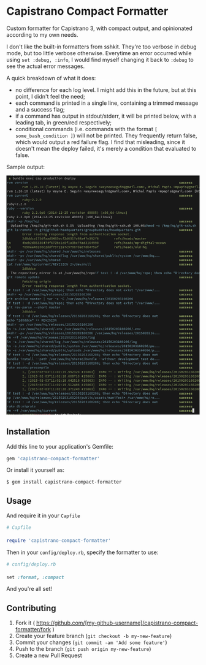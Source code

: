 # Capistrano Compact Formatter

Custom formatter for Capistrano 3, with compact output, and opinionated according to my own needs.

I don't like the built-in formatters from sshkit. They're too verbose in debug mode, but too little verbose otherwise. Everytime an error occurred while using `set :debug, :info`, I would find myself changing it back to `:debug` to see the actual error messages.

A quick breakdown of what it does:

* no difference for each log level. I might add this in the future, but at this point, I didn't feel the need;
* each command is printed in a single line, containing a trimmed message and a success flag;
* if a command has output in stdout/stderr, it will be printed below, with a leading tab, in green/red respectively;
* conditional commands (i.e. commands with the format `[ some_bash_condition ]`) will not be printed. They frequently return false, which would output a red failure flag. I find that misleading, since it doesn't mean the deploy failed, it's merely a condition that evaluated to false.

Sample output:

![Sample Output](sample-output.png)

## Installation

Add this line to your application's Gemfile:

```ruby
gem 'capistrano-compact-formatter'
```

Or install it yourself as:

    $ gem install capistrano-compact-formatter

## Usage

And require it in your `Capfile`

```ruby
# Capfile

require 'capistrano-compact-formatter'
```

Then in your `config/deploy.rb`, specify the formatter to use:

```ruby
# config/deploy.rb

set :format, :compact
```

And you're all set!

## Contributing

1. Fork it ( https://github.com/[my-github-username]/capistrano-compact-formatter/fork )
2. Create your feature branch (`git checkout -b my-new-feature`)
3. Commit your changes (`git commit -am 'Add some feature'`)
4. Push to the branch (`git push origin my-new-feature`)
5. Create a new Pull Request
